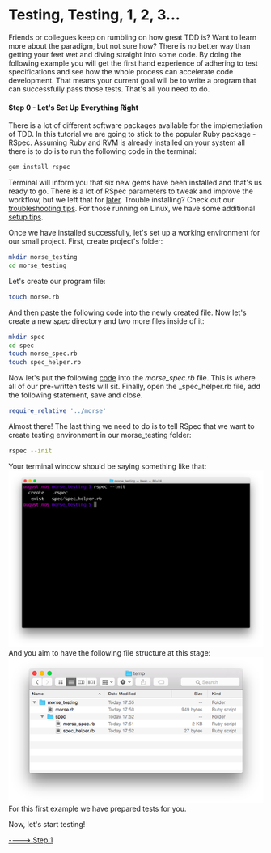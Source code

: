 # Testing, Testing, 1, 2, 3... #
Friends or collegues keep on rumbling on how great TDD is? Want to learn more about the paradigm, but not sure how? There is no better way than getting your feet wet and diving straight into some code. By doing the following example you will get the first hand experience of adhering to test specifications and see how the whole process can accelerate code development. That means your current goal will be to write a program that can successfully pass those tests. That's all you need to do.

#### Step 0 - Let's Set Up Everything Right ####
There is a lot of different software packages available for the implemetiation of TDD. In this tutorial we are going to stick to the popular Ruby package - RSpec. Assuming Ruby and RVM is already installed on your system all there is to do is to run the following code in the terminal:
```bash
gem install rspec
```
Terminal will inform you that six new gems have been installed and that's us ready to go. There is a lot of RSpec parameters to tweak and improve the workflow, but we left that for [later](../more_info.md). Trouble installing? Check out our [troubleshooting tips](../other_issues.md). For those running on Linux, we have some additional [setup tips](../installation_issues.md).

Once we have installed successfully, let's set up a working environment for our small project. First, create project's folder:
```bash
mkdir morse_testing
cd morse_testing
```
Let's create our program file:
```bash
touch morse.rb
```
And then paste the following [code](https://raw.githubusercontent.com/augustinas/from-zero-to-hero-with-RSpec/master/code/morse.rb) into the newly created file.
Now let's create a new _spec_ directory and two more files inside of it:
```bash
mkdir spec
cd spec
touch morse_spec.rb
touch spec_helper.rb
```
Now let's put the following [code](https://raw.githubusercontent.com/augustinas/from-zero-to-hero-with-RSpec/master/code/morse_spec.rb) into the _morse_spec.rb_ file. This is where all of our pre-written tests will sit. Finally, open the _spec_helper.rb file, add the following statement, save and close.
```ruby
require_relative '../morse'
```
Almost there! The last thing we need to do is to tell RSpec that we want to create testing environment in our morse_testing folder:
```bash
rspec --init
```
Your terminal window should be saying something like that:
![Terminal Window](../screenies/morse/setup_terminal_window.png)
And you aim to have the following file structure at this stage:
![File Structure](../screenies/morse/folder_structure.png)
For this first example we have prepared tests for you.

Now, let's start testing!

[----> Step 1](./morse_1.md)
